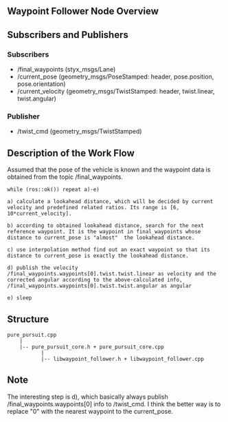 ## Waypoint Follower Node Overview

## Subscribers and Publishers 
### Subscribers
* /final_waypoints (styx_msgs/Lane)
* /current_pose (geometry_msgs/PoseStamped: header, pose.position, pose.orientation) 
* /current_velocity (geometry_msgs/TwistStamped: header, twist.linear, twist.angular) 

### Publisher
* /twist_cmd (geometry_msgs/TwistStamped)

## Description of the Work Flow
Assumed that the pose of the vehicle is known and the waypoint data is obtained from the topic /final_waypoints.

    while (ros::ok()) repeat a)-e)

    a) calculate a lookahead distance, which will be decided by current velocity and predefined related ratios. Its range is [6, 10*current_velocity].

    b) according to obtained lookahead distance, search for the next reference waypoint. It is the waypoint in final_waypoints whose distance to current_pose is "almost"  the lookahead distance.

    c) use interpolation method find out an exact waypoint so that its distance to current_pose is exactly the lookahead distance.

    d) publish the velocity /final_waypoints.waypoints[0].twist.twist.linear as velocity and the corrected angular according to the above-calculated info, /final_waypoints.waypoints[0].twist.twist.angular as angular

    e) sleep
    
## Structure
```
pure_pursuit.cpp
    |
    |-- pure_pursuit_core.h + pure_pursuit_core.cpp
           |
           |-- libwaypoint_follower.h + libwaypoint_follower.cpp
```

## Note 

The interesting step is d), which basically always publish /final_waypoints.waypoints[0] info to /twist_cmd. I think the better way is to replace "0" with the nearest waypoint to the current_pose. 
